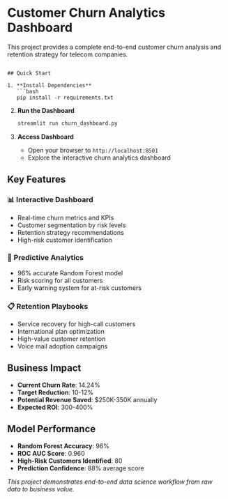 # Customer Churn Analytics Dashboard

This project provides a complete end-to-end customer churn analysis and retention strategy for telecom companies.
```

## Quick Start

1. **Install Dependencies**
   ```bash
   pip install -r requirements.txt
   ```

2. **Run the Dashboard**
   ```bash
   streamlit run churn_dashboard.py
   ```

3. **Access Dashboard**
   - Open your browser to `http://localhost:8501`
   - Explore the interactive churn analytics dashboard

## Key Features

### 📊 Interactive Dashboard
- Real-time churn metrics and KPIs
- Customer segmentation by risk levels
- Retention strategy recommendations
- High-risk customer identification

### 🎯 Predictive Analytics
- 96% accurate Random Forest model
- Risk scoring for all customers
- Early warning system for at-risk customers

### 📋 Retention Playbooks
- Service recovery for high-call customers
- International plan optimization
- High-value customer retention
- Voice mail adoption campaigns

## Business Impact

- **Current Churn Rate**: 14.24%
- **Target Reduction**: 10-12%
- **Potential Revenue Saved**: $250K-350K annually
- **Expected ROI**: 300-400%

## Model Performance

- **Random Forest Accuracy**: 96%
- **ROC AUC Score**: 0.960
- **High-Risk Customers Identified**: 80
- **Prediction Confidence**: 88% average score


*This project demonstrates end-to-end data science workflow from raw data to business value.*
